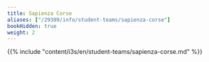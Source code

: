 ```yaml
---
title: Sapienza Corse
aliases: ["/29389/info/student-teams/sapienza-corse"]
bookHidden: true
weight: 2
---
```


{{% include "content/i3s/en/student-teams/sapienza-corse.md" %}}